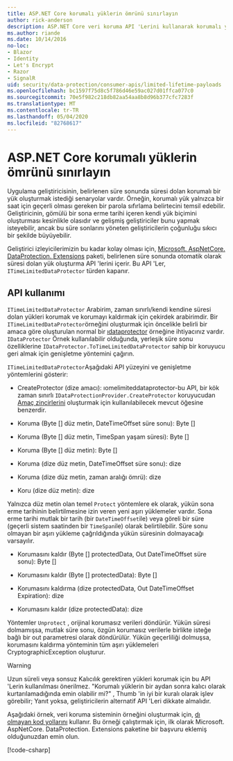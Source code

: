 ```yaml
---
title: ASP.NET Core korumalı yüklerin ömrünü sınırlayın
author: rick-anderson
description: ASP.NET Core veri koruma API 'Lerini kullanarak korumalı yükün ömrünü sınırlamayı öğrenin.
ms.author: riande
ms.date: 10/14/2016
no-loc:
- Blazor
- Identity
- Let's Encrypt
- Razor
- SignalR
uid: security/data-protection/consumer-apis/limited-lifetime-payloads
ms.openlocfilehash: bc1597f75d8c5f786d46e59ac027d01ffca077c0
ms.sourcegitcommit: 70e5f982c218db82aa54aa8b8d96b377cfc7283f
ms.translationtype: MT
ms.contentlocale: tr-TR
ms.lasthandoff: 05/04/2020
ms.locfileid: "82768617"
---
```

# <a name="limit-the-lifetime-of-protected-payloads-in-aspnet-core"></a>ASP.NET Core korumalı yüklerin ömrünü sınırlayın

Uygulama geliştiricisinin, belirlenen süre sonunda süresi dolan korumalı bir yük oluşturmak istediği senaryolar vardır. Örneğin, korumalı yük yalnızca bir saat için geçerli olması gereken bir parola sıfırlama belirtecini temsil edebilir. Geliştiricinin, gömülü bir sona erme tarihi içeren kendi yük biçimini oluşturması kesinlikle olasıdır ve gelişmiş geliştiriciler bunu yapmak isteyebilir, ancak bu süre sonlarını yöneten geliştiricilerin çoğunluğu sıkıcı bir şekilde büyüyebilir.

Geliştirici izleyicilerimizin bu kadar kolay olması için, [Microsoft. AspNetCore. DataProtection. Extensions](https://www.nuget.org/packages/Microsoft.AspNetCore.DataProtection.Extensions/) paketi, belirlenen süre sonunda otomatik olarak süresi dolan yük oluşturma API 'lerini içerir. Bu API 'Ler, `ITimeLimitedDataProtector` türden kapanır.

## <a name="api-usage"></a>API kullanımı

`ITimeLimitedDataProtector` Arabirim, zaman sınırlı/kendi kendine süresi dolan yükleri korumak ve korumayı kaldırmak için çekirdek arabirimdir. Bir `ITimeLimitedDataProtector`örneğini oluşturmak için öncelikle belirli bir amaca göre oluşturulan normal bir [ıdataprotector](xref:security/data-protection/consumer-apis/overview) örneğine ihtiyacınız vardır. `IDataProtector` Örnek kullanılabilir olduğunda, yerleşik süre sonu özelliklerine `IDataProtector.ToTimeLimitedDataProtector` sahip bir koruyucu geri almak için genişletme yöntemini çağırın.

`ITimeLimitedDataProtector`Aşağıdaki API yüzeyini ve genişletme yöntemlerini gösterir:

* CreateProtector (dize amacı): ıomelimiteddataprotector-bu API, bir kök zaman sınırlı `IDataProtectionProvider.CreateProtector` koruyucudan [Amaç zincirlerini](xref:security/data-protection/consumer-apis/purpose-strings) oluşturmak için kullanılabilecek mevcut öğesine benzerdir.

* Koruma (Byte [] düz metin, DateTimeOffset süre sonu): Byte []

* Koruma (Byte [] düz metin, TimeSpan yaşam süresi): Byte []

* Koruma (Byte [] düz metin): Byte []

* Koruma (dize düz metin, DateTimeOffset süre sonu): dize

* Koruma (dize düz metin, zaman aralığı ömrü): dize

* Koru (dize düz metin): dize

Yalnızca düz metin olan temel `Protect` yöntemlere ek olarak, yükün sona erme tarihinin belirtilmesine izin veren yeni aşırı yüklemeler vardır. Sona erme tarihi mutlak bir tarih (bir `DateTimeOffset`ile) veya göreli bir süre (geçerli sistem saatinden bir `TimeSpan`ile) olarak belirtilebilir. Süre sonu olmayan bir aşırı yükleme çağrıldığında yükün süresinin dolmayacağı varsayılır.

* Korumasını kaldır (Byte [] protectedData, Out DateTimeOffset süre sonu): Byte []

* Korumasını kaldır (Byte [] protectedData): Byte []

* Korumasını kaldırma (dize protectedData, Out DateTimeOffset Expiration): dize

* Korumasını kaldır (dize protectedData): dize

Yöntemler `Unprotect` , orijinal korumasız verileri döndürür. Yükün süresi dolmamışsa, mutlak süre sonu, özgün korumasız verilerle birlikte isteğe bağlı bir out parametresi olarak döndürülür. Yükün geçerliliği dolmuşsa, korumasını kaldırma yönteminin tüm aşırı yüklemeleri CryptographicException oluşturur.

>[!WARNING]
> Uzun süreli veya sonsuz Kalıcılık gerektiren yükleri korumak için bu API 'Lerin kullanılması önerilmez. "Korumalı yüklerin bir aydan sonra kalıcı olarak kurtarılamadığında emin olabilir mi?" , Thumb 'in iyi bir kuralı olarak işlev görebilir; Yanıt yoksa, geliştiricilerin alternatif API 'Leri dikkate almalıdır.

Aşağıdaki örnek, veri koruma sisteminin örneğini oluşturmak için, [dı olmayan kod yollarını](xref:security/data-protection/configuration/non-di-scenarios) kullanır. Bu örneği çalıştırmak için, ilk olarak Microsoft. AspNetCore. DataProtection. Extensions paketine bir başvuru eklemiş olduğunuzdan emin olun.

[!code-csharp[](limited-lifetime-payloads/samples/limitedlifetimepayloads.cs)]

